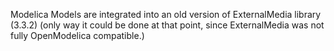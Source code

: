 Modelica Models are integrated into an old version of ExternalMedia library (3.3.2) (only way it could be done at that point, since ExternalMedia was not fully OpenModelica compatible.)
